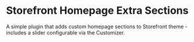 # Storefront Homepage Extra Sections
A simple plugin that adds custom homepage sections to Storefront theme - includes a slider configurable via the Customizer.

